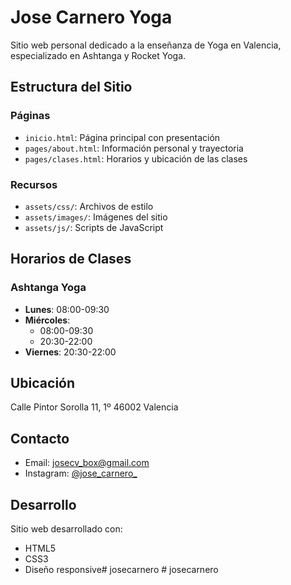 # Jose Carnero Yoga

Sitio web personal dedicado a la enseñanza de Yoga en Valencia, especializado en Ashtanga y Rocket Yoga.

## Estructura del Sitio

### Páginas
- `inicio.html`: Página principal con presentación
- `pages/about.html`: Información personal y trayectoria
- `pages/clases.html`: Horarios y ubicación de las clases

### Recursos
- `assets/css/`: Archivos de estilo
- `assets/images/`: Imágenes del sitio
- `assets/js/`: Scripts de JavaScript

## Horarios de Clases

### Ashtanga Yoga
- **Lunes**: 08:00-09:30
- **Miércoles**: 
  - 08:00-09:30
  - 20:30-22:00
- **Viernes**: 20:30-22:00

## Ubicación

Calle Pintor Sorolla 11, 1º
46002 Valencia

## Contacto

- Email: josecv_box@gmail.com
- Instagram: [@jose_carnero_](https://www.instagram.com/jose_carnero_/)

## Desarrollo

Sitio web desarrollado con:
- HTML5
- CSS3
- Diseño responsive#   j o s e c a r n e r o  
 #   j o s e c a r n e r o  
 